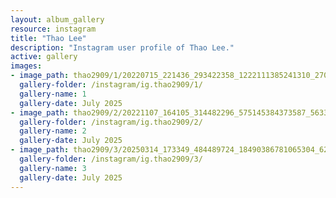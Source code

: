 ```yaml
---
layout: album_gallery
resource: instagram
title: "Thao Lee"
description: "Instagram user profile of Thao Lee."
active: gallery
images:
- image_path: thao2909/1/20220715_221436_293422358_1222111385241310_2700192611193198812_n.jpg
  gallery-folder: /instagram/ig.thao2909/1/
  gallery-name: 1
  gallery-date: July 2025
- image_path: thao2909/2/20221107_164105_314482296_575145384373587_5633543529139589431_n.jpg
  gallery-folder: /instagram/ig.thao2909/2/
  gallery-name: 2
  gallery-date: July 2025
- image_path: thao2909/3/20250314_173349_484489724_18490386781065304_6248796956092873460_n.jpg
  gallery-folder: /instagram/ig.thao2909/3/
  gallery-name: 3
  gallery-date: July 2025
---
```

